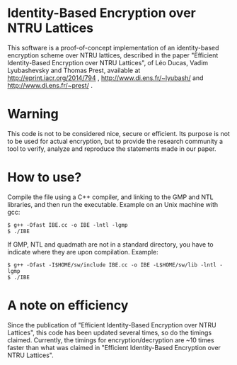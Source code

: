 Identity-Based Encryption over NTRU Lattices
===========

This software is a proof-of-concept implementation of an identity-based encryption scheme over NTRU lattices, described in the paper "Efficient Identity-Based Encryption over NTRU Lattices", of Léo Ducas, Vadim Lyubashevsky and Thomas Prest, available at http://eprint.iacr.org/2014/794 , http://www.di.ens.fr/~lyubash/ and http://www.di.ens.fr/~prest/ .

Warning
=======
This code is not to be considered nice, secure or efficient. Its purpose is not to be used for actual encryption, but to provide the research community a tool to verify, analyze and reproduce the statements made in our paper.

How to use?
===========

Compile the file using a C++ compiler, and linking to the GMP and NTL libraries, and then run the executable.
Example on an Unix machine with gcc:
```
$ g++ -Ofast IBE.cc -o IBE -lntl -lgmp
$ ./IBE
```

If GMP, NTL and quadmath are not in a standard directory, you have to indicate where they are upon compilation.
Example:
```
$ g++ -Ofast -I$HOME/sw/include IBE.cc -o IBE -L$HOME/sw/lib -lntl -lgmp
$ ./IBE
```

A note on efficiency
====================
Since the publication of "Efficient Identity-Based Encryption over NTRU Lattices", this code has been updated several times, so do the timings claimed. Currently, the timings for encryption/decryption are ~10 times faster than what was claimed in "Efficient Identity-Based Encryption over NTRU Lattices".
